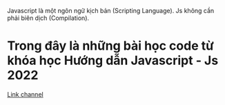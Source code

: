 Javascript là một ngôn ngữ kịch bản (Scripting Language). Js không cần phải biên dịch (Compilation).

# Trong đây là những bài học code từ khóa học Hướng dẫn Javascript - Js 2022

[Link channel](https://bom.so/elVOE7)
